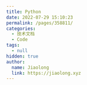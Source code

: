 ```yaml
---
title: Python
date: 2022-07-29 15:10:23
permalink: /pages/358811/
categories: 
  - 技术文档
  - Code
tags: 
  - null
hidden: true
author: 
  name: Jiaolong
  link: https://jiaolong.xyz
---
```

